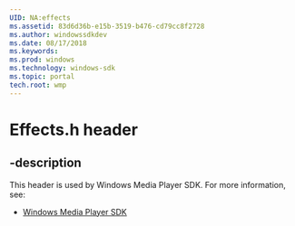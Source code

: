 ```yaml
---
UID: NA:effects
ms.assetid: 83d6d36b-e15b-3519-b476-cd79cc8f2728
ms.author: windowssdkdev
ms.date: 08/17/2018
ms.keywords: 
ms.prod: windows
ms.technology: windows-sdk
ms.topic: portal
tech.root: wmp
---
```


# Effects.h header


## -description


This header is used by Windows Media Player SDK. For more information, see:

- [Windows Media Player SDK](../_wmp)
